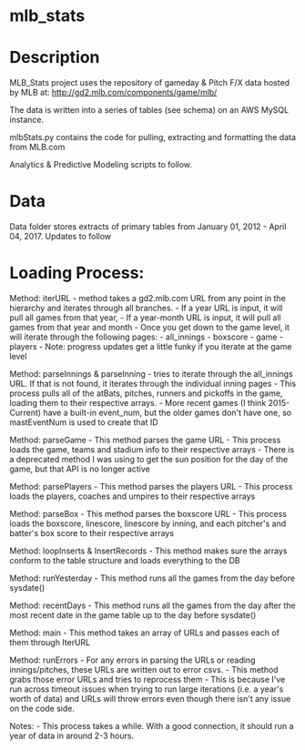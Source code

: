 # mlb_stats

# Description
MLB_Stats project uses the repository of gameday & Pitch F/X data hosted by MLB at:
http://gd2.mlb.com/components/game/mlb/

The data is written into a series of tables (see schema) on an AWS MySQL instance.

mlbStats.py contains the code for pulling, extracting and formatting the data from MLB.com

Analytics & Predictive Modeling scripts to follow.

# Data
Data folder stores extracts of primary tables from January 01, 2012 - April 04, 2017. Updates to follow

# Loading Process:

  Method: iterURL
    - method takes a gd2.mlb.com URL from any point in the hierarchy and iterates through all branches.
    - If a year URL is input, it will pull all games from that year,
    - If a year-month URL is input, it will pull all games from that year and month
    - Once you get down to the game level, it will iterate through the following pages:
      - all_innings
      - boxscore
      - game
      - players
    - Note: progress updates get a little funky if you iterate at the game level
      
  Method: parseInnings & parseInning
    - tries to iterate through the all_innings URL. If that is not found, it iterates through the individual inning pages
    - This process pulls all of the atBats, pitches, runners and pickoffs in the game, loading them to their respective arrays.
    - More recent games (I think 2015-Current) have a built-in event_num, but the older games don't have one, so mastEventNum is used to create that ID
    
  Method: parseGame
    - This method parses the game URL
    - This process loads the game, teams and stadium info to their respective arrays
    - There is a deprecated method I was using to get the sun position for the day of the game, but that API is no longer active
    
 Method: parsePlayers
    - This method parses the players URL
    - This process loads the players, coaches and umpires to their respective arrays
    
 Method: parseBox
    - This method parses the boxscore URL
    - This process loads the boxscore, linescore, linescore by inning, and each pitcher's and batter's box score to their respective arrays
    
 Method: loopInserts & InsertRecords
    - This method makes sure the arrays conform to the table structure and loads everything to the DB
    
 Method: runYesterday
    - This method runs all the games from the day before sysdate()
    
 Method: recentDays
    - This method runs all the games from the day after the most recent date in the game table up to the day before sysdate()
    
 Method: main
    - This method takes an array of URLs and passes each of them through IterURL
    
 Method: runErrors
    - For any errors in parsing the URLs or reading innings/pitches, these URLs are written out to error csvs. 
    - This method grabs those error URLs and tries to reprocess them
    - This is because I've run across timeout issues when trying to run large iterations (i.e. a year's worth of data) and URLs will throw errors even though there isn't any issue on the code side.
    
 Notes: 
    - This process takes a while. With a good connection, it should run a year of data in around 2-3 hours. 

